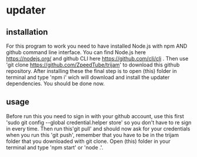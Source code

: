 # updater

## installation 
For this program to work you need to have installed Node.js with npm AND github command line interface.
You can find Node.js here https://nodejs.org/ and github CLI here https://github.com/cli/cli .
Then use 'git clone https://github.com/ZpeedTube/trijam' to download this github repository.
After installing these the final step is to open (this) folder in terminal and type 'npm i' wich will download and install the updater dependencies.
You should be done now.

## usage
Before run this you need to sign in with your github account, use this first 'sudo git config --global credential.helper store' so you don't have to re sign in every time.
Then run this'git pull' and should now ask for your credentials when you run this 'git push', remember that you have to be in the trijam folder that you downloaded with git clone.
Open (this) folder in your terminal and type 'npm start' or 'node .'.